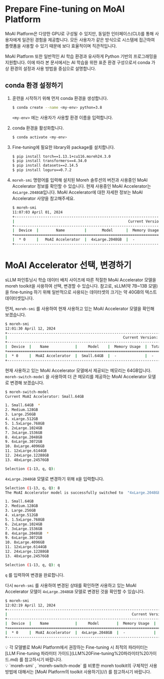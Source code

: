 


# Prepare Fine-tuning on MoAI Platform

MoAI Platform은 다양한 GPU로 구성될 수 있지만, 동일한 인터페이스(CLI)를 통해 사용자에게 일관된 경험을 제공합니다. 모든 사용자가 같은 방식으로 시스템에 접근하여 플랫폼을 사용할 수 있기 때문에 보다 효율적이며 직관적입니다.

MoAI Platform 또한 일반적인 AI 학습 환경과 유사하게  Python 기반의 프로그래밍을 지원합니다. 이에 따라 본 문서에서는 AI 학습을 위한 표준 환경 구성으로서 conda 가상 환경의 설정과 사용 방법을 중심으로 설명합니다.

## conda 환경 설정하기

1. 훈련을 시작하기 위해 먼저 conda 환경을 생성합니다.
    
    ```bash
    $ conda create --name <my-env> python=3.8
    ```
    
    `<my-env>` 에는 사용자가 사용할 환경 이름을 입력합니다.
    
2. conda 환경을 활성화합니다.
    
    ```bash
    $ conda activate <my-env>
    ```
    
3. Fine-tuning에 필요한 library와 package를 설치합니다.
    
    ```bash
    $ pip install torch==1.13.1+cu116.moreh24.3.0
    $ pip install transformers==4.34.0
    $ pip install datasets==2.14.5
    $ pip install loguru==0.7.2
    ```
    
4. `moreh-smi` 명령어를 입력해 설치된 Moreh 솔루션의 버전과 사용중인 MoAI Accelerator 정보를 확인할 수 있습니다. 현재 사용중인 MoAI Accelerator는 `4xLarge.2048GB`입니다. MoAI Accelerator에 대한 자세한 정보는 MoAI Accelerator 사양을 참고해주세요.
    
    ```bash
    $ moreh-smi
    11:07:03 April 01, 2024
    +-----------------------------------------------------------------------------------------------------+
    |                                                    Current Version: 24.3.0  Latest Version: 24.3.0  |
    +-----------------------------------------------------------------------------------------------------+
    |  Device  |        Name         |       Model      |  Memory Usage  |  Total Memory  |  Utilization  |
    +=====================================================================================================+
    |  * 0     |   MoAI Accelerator  |  4xLarge.2048GB  |  -             |  -             |  -            |
    +-----------------------------------------------------------------------------------------------------+
    ```
    

# MoAI Accelerator 선택, 변경하기

sLLM 파인튜닝시 학습 데이터 배치 사이즈에 따른 적절한 MoAI Accelerator 모델을 moreh toolkit을 사용하여 선택, 변경할 수 있습니다. 참고로, sLLM(약 7B~13B 모델)을 fine-tuning 하기 위해 일반적으로 사용되는 데이터셋의 크기는 약 40GB의 텍스트 데이터셋입니다. 

먼저, `moreh-smi` 를 사용하여 현재 사용하고 있는 MoAI Accelerator 모델을 확인해 보겠습니다. 

```bash
$ moreh-smi
12:01:30 April 12, 2024
+------------------------------------------------------------------------------------------------+
|                                                     Current Version:   Latest Version: 24.2.0  |
+------------------------------------------------------------------------------------------------+
|  Device  |    Name            |     Model    |  Memory Usage  |  Total Memory  |  Utilization  |
+================================================================================================+
|  * 0     |  MoAI Accelerator  |  Small.64GB  |  -             |  -             |  -            |
+------------------------------------------------------------------------------------------------+
```

현재  사용하고 있는 MoAI Accelerator 모델에서 제공되는 메모리는 64GB입니다.  `moreh-switch-model` 을 사용하여 더 큰 메모리를 제공하는 MoAI Accelerator 모델로 변경해 보겠습니다. 

```bash
$ moreh-switch-model
Current MoAI Accelerator: Small.64GB

1. Small.64GB  *
2. Medium.128GB
3. Large.256GB
4. xLarge.512GB
5. 1.5xLarge.768GB
6. 2xLarge.1024GB
7. 3xLarge.1536GB
8. 4xLarge.2048GB
9. 6xLarge.3072GB
10. 8xLarge.4096GB
11. 12xLarge.6144GB
12. 24xLarge.12288GB
13. 48xLarge.24576GB

Selection (1-13, q, Q):
```

`4xLarge.2048GB` 모델로 변경하기 위해 `8`을 입력합니다. 

```bash
Selection (1-13, q, Q): 8
The MoAI Accelerator model is successfully switched to  "4xLarge.2048GB".

1. Small.64GB
2. Medium.128GB
3. Large.256GB
4. xLarge.512GB
5. 1.5xLarge.768GB
6. 2xLarge.1024GB
7. 3xLarge.1536GB
8. 4xLarge.2048GB  *
9. 6xLarge.3072GB
10. 8xLarge.4096GB
11. 12xLarge.6144GB
12. 24xLarge.12288GB
13. 48xLarge.24576GB

Selection (1-13, q, Q): q
```

 `q` 를 입력하여 변경을 완료합니다. 

다시 `moreh-smi` 를 사용하여 변경된 상태를 확인하면 사용하고 있는 MoAI Accelerator 모델이 `4xLarge.2048GB` 모델로 변경된 것을 확인할 수 있습니다. 

```bash
$ moreh-smi
12:02:19 April 12, 2024
+----------------------------------------------------------------------------------------------------+
|                                                         Current Version:   Latest Version: 24.2.0  |
+----------------------------------------------------------------------------------------------------+
|  Device  |    Name            |     Model        |  Memory Usage  |  Total Memory  |  Utilization  |
+====================================================================================================+
|  * 0     |  MoAI Accelerator  |  4xLarge.2048GB  |  -             |  -             |  -            |
+----------------------------------------------------------------------------------------------------+
```

<aside>
💡 각 모델별로 MoAI Platform에서 권장하는 Fine-tuning 시 최적의 파라미터는 [LLM Fine-tuning 파라미터 가이드](LLM%20Fine-tuning%20파라미터%20가이드.md) 를 참고하시기 바랍니다.

</aside>

<aside>
💡 `moreh-smi` , `moreh-switch-mode` 를 비롯한 moreh toolkit의 구체적인 사용 방법에 대해서는 [MoAI Platform의 toolkit 사용하기](//) 를 참고하시기 바랍니다.

</aside>